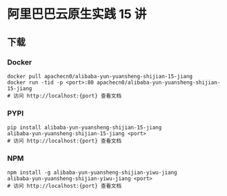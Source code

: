 # 阿里巴巴云原生实践 15 讲

## 下载

### Docker

```
docker pull apachecn0/alibaba-yun-yuansheng-shijian-15-jiang
docker run -tid -p <port>:80 apachecn0/alibaba-yun-yuansheng-shijian-15-jiang
# 访问 http://localhost:{port} 查看文档
```

### PYPI

```
pip install alibaba-yun-yuansheng-shijian-15-jiang
alibaba-yun-yuansheng-shijian-15-jiang <port>
# 访问 http://localhost:{port} 查看文档
```

### NPM

```
npm install -g alibaba-yun-yuansheng-shijian-yiwu-jiang
alibaba-yun-yuansheng-shijian-yiwu-jiang <port>
# 访问 http://localhost:{port} 查看文档
```